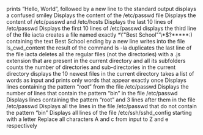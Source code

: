 prints “Hello, World”, followed by a new line to the standard output
displays a confused smiley
Displays the content of the /etc/passwd file
Displays the content of /etc/passwd and /etc/hosts
Displays the last 10 lines of /etc/passwd
Displays the first 10 lines of /etc/passwd
displays the third line of the file iacta
creates a file named exactly \*\\'"Best School"\'\\*$\?\*\*\*\*\*:) containing the text Best School ending by a new line
writes into the file ls_cwd_content the result of the command ls -la
duplicates the last line of the file iacta
deletes all the regular files (not the directories) with a .js extension that are present in the current directory and all its subfolders
counts the number of directories and sub-directories in the current directory
displays the 10 newest files in the current directory
takes a list of words as input and prints only words that appear exactly once
Displays lines containing the pattern “root” from the file /etc/passwd
Displays the number of lines that contain the pattern “bin” in the file /etc/passwd
Displays lines containing the pattern “root” and 3 lines after them in the file /etc/passwd
Displays all the lines in the file /etc/passwd that do not contain the pattern “bin”
Displays all lines of the file /etc/ssh/sshd_config starting with a letter
Replace all characters A and c from input to Z and e respectively
